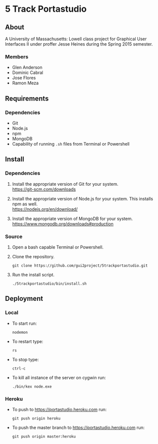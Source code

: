 # 5 Track Portastudio
## About
A University of Massachusetts: Lowell class project for Graphical User
Interfaces II under proffer Jesse Heines during the Spring 2015 semester.
### Members
- Glen Anderson
- Dominic Cabral
- Jose Flores
- Ramon Meza

## Requirements
### Dependencies
- Git
- Node.js
- npm
- MongoDB
- Capability of running `.sh` files from Terminal or Powershell

## Install
### Dependencies
1. Install the appropriate version of Git for your system.  
    https://git-scm.com/downloads

2. Install the appropriate version of Node.js for your system. This installs npm as well.  
    https://nodejs.org/en/download/

3. Install the appropriate version of MongoDB for your system.  
    https://www.mongodb.org/downloads#production

### Source
1. Open a bash capable Terminal or Powershell.

2. Clone the repository. 
    ```
    git clone https://github.com/gui2project/5trackportastudio.git
    ```

3. Run the install script. 
    ```
    ./5trackportastudio/bin/install.sh
    ```

## Deployment
### Local
- To start run:  
    ```
    nodemon
    ```

- To restart type:  
    ```
    rs
    ```

- To stop type:  
    ```
    ctrl-c
    ```

- To kill all instance of the server on cygwin run:  
    ```
    ./bin/kex node.exe
    ```

### Heroku
- To push to https://portastudio.heroku.com run:  
    ```
    git push origin heroku
    ```

- To push the master branch to https://portastudio.heroku.com run:  
    ```
    git push origin master:heroku
    ```
